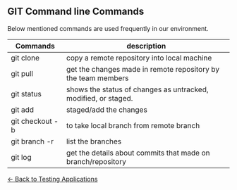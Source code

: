 
## GIT Command line Commands
Below mentioned commands are used frequently in our environment.

|Commands | description|
|---------|-------------|
|git clone <RepositoryURL> | copy a remote repository into local machine|
|git pull | get the changes made in remote repository by the team members|
|git status | shows the status of changes as untracked, modified, or staged.|
git add <filenames> |staged/add the changes |
|git checkout -b&nbsp; <localbranch> <remotebranch> | to take local branch from remote branch|
|git branch -r &nbsp; | list the branches|
|git log | get the details about commits that made on branch/repository|

[<- Back to Testing Applications](../../../TestingApplications.md)